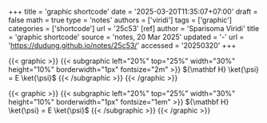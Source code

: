 +++
title = 'graphic shortcode'
date = '2025-03-20T11:35:07+07:00'
draft = false
math = true
type = 'notes'
authors = ['viridi']
tags = ['graphic']
categories = ['shortcode']
url = '25c53'
[ref]
author = 'Sparisoma Viridi'
title = 'graphic shortcode'
source = 'notes, 20 Mar 2025'
updated = '-'
url = 'https://dudung.github.io/notes/25c53/'
accessed = '20250320'
+++

{{< graphic >}}
  {{< subgraphic left="20%" top="25%" width="30%" height="10%" borderwidth="1px" fontsize="2m" >}}
    ${\mathbf H}  \ket{\psi} = E \ket{\psi}$
  {{< /subgraphic >}}
{{< /graphic >}}

<!--more-->

{{< graphic >}}
  {{< subgraphic left="20%" top="25%" width="30%" height="10%" borderwidth="1px" fontsize="1em" >}}
    ${\mathbf H}  \ket{\psi} = E \ket{\psi}$
  {{< /subgraphic >}}
{{< /graphic >}}
